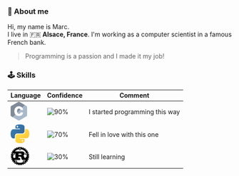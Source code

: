 ### 💬 About me

Hi, my name is Marc.  
I live in 🇫🇷 <b>Alsace, France</b>. I'm working as a computer scientist in a famous French bank.  

> Programming is a passion and I made it my job!

### 🕹️ Skills

| Language | Confidence | Comment
| --- | --- | ---
| <a target="_blank"><img alt="C" height="42px" src="assets/C.svg"></a> | <img alt="90%" src="https://img.shields.io/badge/-90%25-brightgreen"/> | I started programming this way
| <a href="https://www.python.org/" target="_blank"><img alt="Python" height="42px" src="assets/Python.svg"></a> | <img alt="70%" src="https://img.shields.io/badge/-70%25-green"/> | Fell in love with this one
| <a href="https://www.rust-lang.org/" target="_blank"><img alt="Rust" height="42px" src="assets/Rust.svg"></a> | <img alt="30%" src="https://img.shields.io/badge/-30%25-red"/> | Still learning

<!--
**Droidec/Droidec** is a ✨ _special_ ✨ repository because its `README.md` (this file) appears on your GitHub profile.

Here are some ideas to get you started:

- 🔭 I’m currently working on ...
- 🌱 I’m currently learning ...
- 👯 I’m looking to collaborate on ...
- 🤔 I’m looking for help with ...
- 💬 Ask me about ...
- 📫 How to reach me: ...
- 😄 Pronouns: ...
- ⚡ Fun fact: ...
-->
